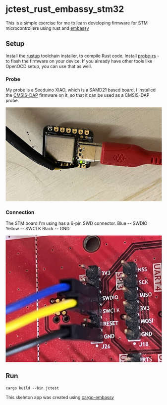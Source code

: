 # jctest_rust_embassy_stm32

This is a simple exercise for me to learn developing firmware
for STM microcontrollers using rust and [embassy](https://embassy.dev)



## Setup

Install the [rustup](https://rustup.rs) toolchain installer, to compile Rust code.
Install [probe-rs](https://probe.rs/) - to flash the firmware on your device. If you already have other tools like OpenOCD setup, you can use that as well.

### Probe
My probe is a Seeduino XIAO, which is a SAMD21 based board. I installed the [CMSIS-DAP](https://wiki.seeedstudio.com/Seeeduino-XIAO-DAPLink/) 
firmware on it, so that it can be used as a CMSIS-DAP probe.

![probe.jpg](doc/probe.jpg)


### Connection
The STM board I'm using has a 6-pin SWD connector.
Blue -- SWDIO
Yellow -- SWCLK
Black -- GND

![probe_connect.jpg](doc/probe_connect.jpg)

## Run

```
cargo build --bin jctest
```


This skeleton app was created using [cargo-embassy](https://github.com/adinack/cargo-embassy)
